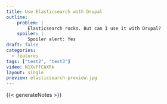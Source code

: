 ```yaml
---
title: Use Elasticsearch with Drupal
outline:
    problem: |
        Elasticsearch rocks. But can I use it with Drupal?
    spoiler: |
        Spoiler alert: Yes
draft: false
categories:
  - features
tags: ["test2", "test3"]
video: N1XvFfCAXRk
layout: single
preview: elasticsearch-preview.jpg
---
```


{{< generateNotes >}}
